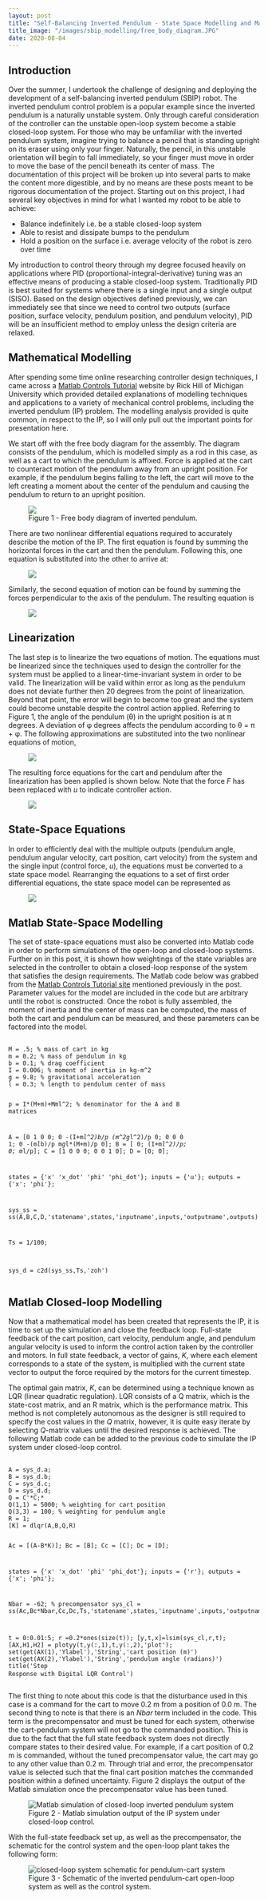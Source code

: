 ```yaml
---
layout: post
title: "Self-Balancing Inverted Pendulum - State Space Modelling and Matlab Simulations"
title_image: "/images/sbip_modelling/free_body_diagram.JPG"
date: 2020-08-04
---
```

<h2> Introduction </h2>
<p>
Over the summer, I undertook the challenge of designing and deploying the development of a self-balancing inverted pendulum (SBIP) robot. The inverted pendulum control problem is a popular example since the inverted pendulum is a naturally unstable system. Only through careful consideration of the controller can the unstable open-loop system become a stable closed-loop system. For those who may be unfamiliar with the inverted pendulum system, imagine trying to balance a pencil that is standing upright on its eraser using only your finger. Naturally, the pencil, in this unstable orientation will begin to fall immediately, so your finger must move in order to move the base of the pencil beneath its center of mass. The documentation of this project will be broken up into several parts to make the content more digestible, and by no means are these posts meant to be rigorous documentation of the project. Starting out on this project, I had several key objectives in mind for what I wanted my robot to be able to achieve:
</p>

<ul class="posts">
  <li>
    <span> Balance indefinitely i.e. be a stable closed-loop system </span>
  </li>
  <li>
    <span> Able to resist and dissipate bumps to the pendulum </span>
  </li>
  <li>
    <span> Hold a position on the surface i.e. average velocity of the robot is zero over time</span>
  </li>

</ul>

<p>
My introduction to control theory through my degree focused heavily on applications where PID (proportional-integral-derivative) tuning was an effective means of producing a stable closed-loop system. Traditionally PID is best suited for systems where there is a single input and a single output (SISO). Based on the design objectives defined previously, we can immediately see that since we need to control two outputs (surface position, surface velocity, pendulum position, and pendulum velocity), PID will be an insufficient method to employ unless the design criteria are relaxed.
</p>

<h2> Mathematical Modelling </h2>
<p>
After spending some time online researching controller design techniques, I came across a <a href="http://ctms.engin.umich.edu/CTMS/">Matlab Controls Tutorial</a> website by Rick Hill of Michigan University which provided detailed explanations of modelling techniques and applications to a variety of mechanical control problems, including the inverted pendulum (IP) problem. The modelling analysis provided is quite common, in respect to the IP, so I will only pull out the important points for presentation here.
</p>

<p>
We start off with the free body diagram for the assembly. The diagram consists of the pendulum, which is modelled simply as a rod in this case, as well as a cart to which the pendulum is affixed. Force is applied at the cart to counteract motion of the pendulum away from an upright position. For example, if the pendulum begins falling to the left, the cart will move to the left creating a moment about the center of the pendulum and causing the pendulum to return to an upright position.
</p>

<figure>
  <img src="/images/sbip_modelling/free_body_diagram.JPG" class="centered">
  <figcaption> Figure 1 - Free body diagram of inverted pendulum.</figcaption>
</figure>

<p>
There are two nonlinear differential equations required to accurately describe the motion of the IP. The first equation is found by summing the horizontal forces in the cart and then the pendulum. Following this, one equation is substituted into the other to arrive at:
</p>

<figure>
  <img src="/images/sbip_modelling/horizontal_forces_eqn.JPG" class="centered">
</figure>

<p>
Similarly, the second equation of motion can be found by summing the forces perpendicular to the axis of the pendulum. The resulting equation is
</p>

<figure>
  <img src="/images/sbip_modelling/pendulum_forces.JPG" class="centered">
</figure>


<h2> Linearization </h2>
<p>
The last step is to linearize the two equations of motion. The equations must be linearized since the techniques used to design the controller for the system must be applied to a linear-time-invariant system in order to be valid. The linearization will be valid within error as long as the pendulum does not deviate further then 20 degrees from the point of linearization. Beyond that point, the error will begin to become too great and the system could become unstable despite the control action applied. Referring to Figure 1, the angle of the pendulum (&theta;) in the upright position is at &pi; degrees. A deviation of &phi; degrees affects the pendulum according to &theta; = &pi; + &phi;. The following approximations are substituted into the two nonlinear equations of motion,
</p>

<figure>
  <img src="/images/sbip_modelling/linearization.JPG" class="centered">
</figure>

<p>
The resulting force equations for the cart and pendulum after the linearization has been applied is shown below. Note that the force <em>F</em> has been replaced with <em>u</em> to indicate controller action.
</p>

<figure>
  <img src="/images/sbip_modelling/linearized_eqns.JPG" class="centered">
</figure>

<h2> State-Space Equations </h2>

<p>
In order to efficiently deal with the multiple outputs (pendulum angle, pendulum angular velocity, cart position, cart velocity) from the system and the single input (control force, <em>u</em>), the equations must be converted to a state space model. Rearranging the equations to a set of first order differential equations, the state space model can be represented as
</p>

<figure>
  <img src="/images/sbip_modelling/state_space_model.JPG" class="centered">
</figure>

<h2> Matlab State-Space Modelling </h2>

<p>
The set of state-space equations must also be converted into Matlab code in order to perform simulations of the open-loop and closed-loop systems. Further on in this post, it is shown how weightings of the state variables are selected in the controller to obtain a closed-loop response of the system that satisfies the design requirements.
The Matlab code below was grabbed from the <a href="http://ctms.engin.umich.edu/CTMS/">Matlab Controls Tutorial site</a> mentioned previously in the post. Parameter values for the model are included in the code but are arbitrary until the robot is constructed. Once the robot is fully assembled, the moment of inertia and the center of mass can be computed, the mass of both the cart and pendulum can be measured, and these parameters can be factored into the model.
</p>

<p>
  <pre>
    <code class="codebox">
M = .5; % mass of cart in kg
m = 0.2; % mass of pendulum in kg
b = 0.1; % drag coefficient
I = 0.006; % moment of inertia in kg-m^2
g = 9.8; % gravitational acceleration
l = 0.3; % length to pendulum center of mass

p = I*(M+m)+M*m*l^2; % denominator for the A and B matrices

A = [0      1              0           0;
     0 -(I+m*l^2)*b/p  (m^2*g*l^2)/p   0;
     0      0              0           1;
     0 -(m*l*b)/p       m*g*l*(M+m)/p  0];
B = [     0;
     (I+m*l^2)/p;
          0;
        m*l/p];
C = [1 0 0 0;
     0 0 1 0];
D = [0;
     0];

states = {'x' 'x_dot' 'phi' 'phi_dot'};
inputs = {'u'};
outputs = {'x'; 'phi'};

sys_ss = ss(A,B,C,D,'statename',states,'inputname',inputs,'outputname',outputs)

Ts = 1/100;

sys_d = c2d(sys_ss,Ts,'zoh')
    </code>
  </pre>
</p>

<h2> Matlab Closed-loop Modelling </h2>

<p>
Now that a mathematical model has been created that represents the IP, it is time to set up the simulation and close the feedback loop. Full-state feedback of the cart position, cart velocity, pendulum angle, and pendulum angular velocity is used to inform the control action taken by the controller and motors. In full state feedback, a vector of gains, <em>K</em>, where each element corresponds to a state of the system, is multiplied with the current state vector to output the force required by the motors for the current timestep.
</p>

<p>
The optimal gain matrix, <em>K</em>, can be determined using a technique known as LQR (linear quadratic regulation). LQR consists of a Q matrix, which is the state-cost matrix, and an R matrix, which is the performance matrix. This method is not completely autonomous as the designer is still required to specify the cost values in the <em>Q</em> matrix, however, it is quite easy iterate by selecting <em>Q</em>-matrix values until the desired response is achieved. The following Matlab code can be added to the previous code to simulate the IP system under closed-loop control.
</p>

<p>
  <pre>
    <code class="codebox">
A = sys_d.a;
B = sys_d.b;
C = sys_d.c;
D = sys_d.d;
Q = C'*C;*
Q(1,1) = 5000; % weighting for cart position
Q(3,3) = 100; % weighting for pendulum angle
R = 1;
[K] = dlqr(A,B,Q,R)

Ac = [(A-B*K)];
Bc = [B];
Cc = [C];
Dc = [D];

states = {'x' 'x_dot' 'phi' 'phi_dot'};
inputs = {'r'};
outputs = {'x'; 'phi'};

Nbar = -62; % precompensator
sys_cl = ss(Ac,Bc*Nbar,Cc,Dc,Ts,'statename',states,'inputname',inputs,'outputname',outputs);

t = 0:0.01:5;
r =0.2*ones(size(t));
[y,t,x]=lsim(sys_cl,r,t);
[AX,H1,H2] = plotyy(t,y(:,1),t,y(:,2),'plot');
set(get(AX(1),'Ylabel'),'String','cart position (m)')
set(get(AX(2),'Ylabel'),'String','pendulum angle (radians)')
title('Step Response with Digital LQR Control')
    </code>
  </pre>
</p>

<p>
The first thing to note about this code is that the disturbance used in this case is a command for the cart to move 0.2 m from a position of 0.0 m. The second thing to note is that there is an <em>Nbar</em> term included in the code. This term is the precompensator and must be tuned for each system, otherwise the cart-pendulum system will not go to the commanded position. This is due to the fact that the full state feedback system does not directly compare states to their desired value. For example, if a cart position of 0.2 m is commanded, without the tuned precompensator value, the cart may go to any other value than 0.2 m. Through trial and error, the precompensator value is selected such that the final cart position matches the commanded position within a defined uncertainty. Figure 2 displays the output of the Matlab simulation once the precompensator value has been tuned.
</p>

<figure>
  <img src="/images/sbip_modelling/matlab_sim_output.jpg" alt="Matlab simulation of closed-loop inverted pendulum system" class="centered">
  <figcaption> Figure 2 - Matlab simulation output of the IP system under closed-loop control.</figcaption>
</figure>

<p>
With the full-state feedback set up, as well as the precompensator, the schematic for the control system and the open-loop plant takes the following form:
</p>

<figure>
  <img src="/images/sbip_modelling/control_system_schematic.JPG" alt="closed-loop system schematic for pendulum-cart system" class="centered">
  <figcaption> Figure 3 - Schematic of the inverted pendulum-cart open-loop system as well as the control system.</figcaption>
</figure>
